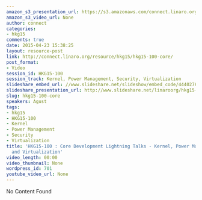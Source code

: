 ```yaml
---
amazon_s3_presentation_url: https://s3.amazonaws.com/connect.linaro.org/hkg15/Videos/02-09-Monday/HKG15-100.pdf
amazon_s3_video_url: None
author: connect
categories:
- hkg15
comments: true
date: 2015-04-23 15:38:25
layout: resource-post
link: http://connect.linaro.org/resource/hkg15/hkg15-100-core/
post_format:
- Video
session_id: HKG15-100
session_track: Kernel, Power Management, Security, Virtualization
slideshare_embed_url: //www.slideshare.net/slideshow/embed_code/44402760
slideshare_presentation_url: http://www.slideshare.net/linaroorg/hkg15-100-what-is-linaro-working-on-core-development-lightning-talks
slug: hkg15-100-core
speakers: Agust
tags:
- hkg15
- HKG15-100
- Kernel
- Power Management
- Security
- Virtualization
title: 'HKG15-100 : Core Development Lightning Talks - Kernel, Power Management, Security
  and Virtualization'
video_length: 00:00
video_thumbnail: None
wordpress_id: 701
youtube_video_url: None
---
```


No Content Found